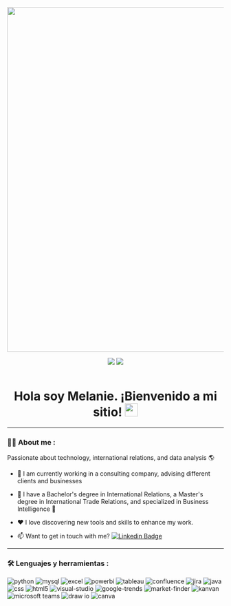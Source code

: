 <div id="header" align="center">
  <img src="https://github.com/melanietatiana93/melanietatiana93/blob/bef02b46ca6fb929ebf2de7c4a760610275a40ee/Banner%20de%20LinkedIn%20Tecnolog%C3%ADa%20Negro.png"
width="800"/>
</div>

<div id="badges" align="center">
  
[![](https://img.shields.io/badge/LinkedIn-0077B5?style=for-the-badge&logo=linkedin&logoColor=white)](https://www.linkedin.com/in/melanie-michailoff-22922a182/?locale=en_US/) 
[![](https://img.shields.io/badge/WhatsApp-25D366?style=for-the-badge&logo=whatsapp&logoColor=white)](https://api.whatsapp.com/send?phone=+5491141772033&text=Hola,%20quiero%20contactar%20contigo%20)

  
 
 <div id="badges" align="center">
  <img src="https://visitor-badge-reloaded.herokuapp.com/badge?page_id=noelianav91.noelianav91&color=00cf00" alt=""/>
   
   <h1>
  Hola soy Melanie. ¡Bienvenido a mi sitio! 
  <img src="https://media.giphy.com/media/hvRJCLFzcasrR4ia7z/giphy.gif" width="30px"/>
</h1>

---
 

 <div id="header" align="left">

### :woman_technologist: About me :


Passionate about technology, international relations, and data analysis 🌎
   
* 🔭 I am currently working in a consulting company, advising different clients and businesses

* 🌱  I have a Bachelor's degree in International Relations, a Master's degree in International Trade Relations, and specialized in Business Intelligence :blue_book:

* ❤️  I love discovering new tools and skills to enhance my work.

* 📫 Want to get in touch with me?  [![Linkedin Badge](https://img.shields.io/badge/-Melanie-blue?style=flat&logo=Linkedin&logoColor=white)](https://www.linkedin.com/in/melanie-michailoff-22922a182/?locale=en_US)
   


---
   
 ### :hammer_and_wrench: Lenguajes y herramientas :
<div id="header" align="left">
    <img src="https://img.shields.io/badge/Python-3776AB?style=for-the-badge&logo=python&logoColor=white" alt="python"/>
  </a>
    <img src="https://img.shields.io/badge/MySQL-6DB33F?style=for-the-badge&logo=mysql&logoColor=white" alt="mysql"/>
  </a>
 <img src="https://img.shields.io/badge/Microsoft_Excel-217346?style=for-the-badge&logo=microsoft-excel&logoColor=white" alt="excel"/>
  </a>
 <img src="https://img.shields.io/badge/Power_BI-FFBE00?style=for-the-badge&logo=Power-BI&logoColor=white" alt="powerbi"/>
  </a>
    <img src="https://img.shields.io/badge/Tableau-E97627?style=for-the-badge&logo=tableau&logoColor=white" alt="tableau"/>
  </a>
  <img src="https://img.shields.io/badge/Confluence-172B4D?style=for-the-badge&logo=confluence&logoColor=white" alt="confluence"/>
  <img src="https://img.shields.io/badge/Jira-0052CC?style=for-the-badge&logo=jira&logoColor=white" alt="jira"/>
  <img src="https://img.shields.io/badge/Java-007396?style=for-the-badge&logo=java&logoColor=white" alt="java"/>
  <img src="https://img.shields.io/badge/CSS-1572B6?style=for-the-badge&logo=css3&logoColor=white" alt="css"/>
  <img src="https://img.shields.io/badge/HTML5-E34F26?style=for-the-badge&logo=html5&logoColor=white" alt="html5"/>
  <img src="https://img.shields.io/badge/Visual_Studio-5C2D91?style=for-the-badge&logo=visual-studio&logoColor=white" alt="visual-studio"/>
  <img src="https://img.shields.io/badge/Google_Trends-4285F4?style=for-the-badge&logo=google-trends&logoColor=white" alt="google-trends"/>
  <img src="https://img.shields.io/badge/Market_Finder-0F9D58?style=for-the-badge&logo=google&logoColor=white" alt="market-finder"/>
<img src="https://img.shields.io/badge/Kanvan-008800?style=for-the-badge&logo=kanban&logoColor=white" alt="kanvan"/>
  </a>
  <img src="https://img.shields.io/badge/Microsoft_Teams-6264A7?style=for-the-badge&logo=microsoft-teams&logoColor=white" alt="microsoft teams"/>
  </a>
  <img src="https://img.shields.io/badge/Draw_io-F08705?style=for-the-badge&logo=drawio&logoColor=white" alt="draw io"/>
  </a>
   <img src="https://img.shields.io/badge/Canva-00C4CC?style=for-the-badge&logo=canva&logoColor=white" alt="canva"/>
  </a>
</div>
  
